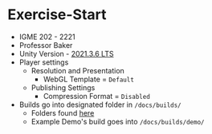 # Exercise-Start

- IGME 202 - 2221
- Professor Baker
- Unity Version - [2021.3.6 LTS](https://unity3d.com/unity/qa/lts-releases?version=2021.3&page=1)
- Player settings
  - Resolution and Presentation
    - WebGL Template = `Default`
  - Publishing Settings
    - Compression Format = `Disabled`
- Builds go into designated folder in `/docs/builds/`
  - Folders found [here](/docs/builds/)
  - Example Demo's build goes into `/docs/builds/demo/`
